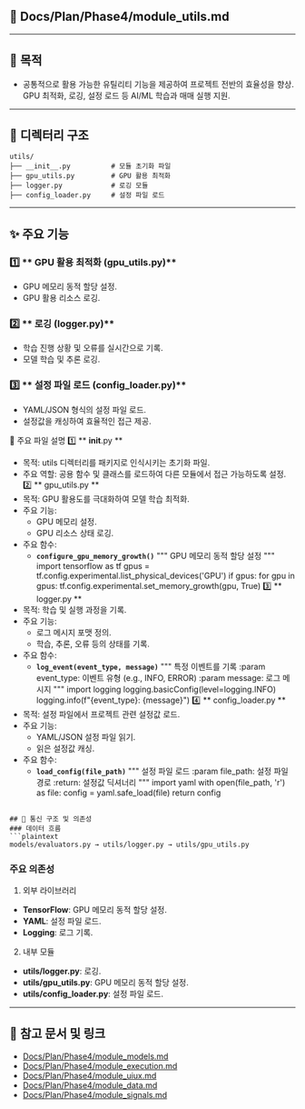 ## 📁 Docs/Plan/Phase4/module_utils.md

---

## 📌 목적
- 공통적으로 활용 가능한 유틸리티 기능을 제공하여 프로젝트 전반의 효율성을 향상.
GPU 최적화, 로깅, 설정 로드 등 AI/ML 학습과 매매 실행 지원.

---

## 📁 디렉터리 구조
```plaintext
utils/
├── __init__.py          # 모듈 초기화 파일
├── gpu_utils.py         # GPU 활용 최적화
├── logger.py            # 로깅 모듈
├── config_loader.py     # 설정 파일 로드
```

---

## ✨ 주요 기능

### 1️⃣ ** GPU 활용 최적화 (gpu_utils.py)**
- GPU 메모리 동적 할당 설정.
- GPU 활용 리소스 로깅.
### 2️⃣ ** 로깅 (logger.py)**
- 학습 진행 상황 및 오류를 실시간으로 기록.
- 모델 학습 및 추론 로깅.
### 3️⃣ ** 설정 파일 로드 (config_loader.py)**
- YAML/JSON 형식의 설정 파일 로드.
- 설정값을 캐싱하여 효율적인 접근 제공.

📄 주요 파일 설명
1️⃣ ** __init__.py **
- 목적: utils 디렉터리를 패키지로 인식시키는 초기화 파일.
- 주요 역할: 공용 함수 및 클래스를 로드하여 다른 모듈에서 접근 가능하도록 설정.
2️⃣ ** gpu_utils.py **
- 목적: GPU 활용도를 극대화하여 모델 학습 최적화.
- 주요 기능:
  - GPU 메모리 설정.
  - GPU 리소스 상태 로깅.
- 주요 함수:
  - **`configure_gpu_memory_growth()`**
    """
    GPU 메모리 동적 할당 설정
    """
    import tensorflow as tf
    gpus = tf.config.experimental.list_physical_devices('GPU')
    if gpus:
        for gpu in gpus:
            tf.config.experimental.set_memory_growth(gpu, True)
3️⃣ ** logger.py **
- 목적: 학습 및 실행 과정을 기록.
- 주요 기능:
  - 로그 메시지 포맷 정의.  
  - 학습, 추론, 오류 등의 상태를 기록.
- 주요 함수:
  - **`log_event(event_type, message)`**
    """
    특정 이벤트를 기록
    :param event_type: 이벤트 유형 (e.g., INFO, ERROR)
    :param message: 로그 메시지
    """
    import logging
    logging.basicConfig(level=logging.INFO)
    logging.info(f"{event_type}: {message}")
4️⃣ ** config_loader.py **
- 목적: 설정 파일에서 프로젝트 관련 설정값 로드.
- 주요 기능:
  - YAML/JSON 설정 파일 읽기.
  - 읽은 설정값 캐싱.
- 주요 함수:
  - **`load_config(file_path)`**
    """
    설정 파일 로드
    :param file_path: 설정 파일 경로
    :return: 설정값 딕셔너리
    """
    import yaml
    with open(file_path, 'r') as file:
        config = yaml.safe_load(file)
    return config
```

## 🔗 통신 구조 및 의존성
### 데이터 흐름
```plaintext
models/evaluators.py → utils/logger.py → utils/gpu_utils.py
```

### 주요 의존성
1. 외부 라이브러리
  - **TensorFlow**: GPU 메모리 동적 할당 설정.
  - **YAML**: 설정 파일 로드.
  - **Logging**: 로그 기록.
2. 내부 모듈
  - **utils/logger.py**: 로깅.
  - **utils/gpu_utils.py**: GPU 메모리 동적 할당 설정.
  - **utils/config_loader.py**: 설정 파일 로드.

---

## 📘 참고 문서 및 링크
- [Docs/Plan/Phase4/module_models.md](Docs/Plan/Phase4/module_models.md)
- [Docs/Plan/Phase4/module_execution.md](Docs/Plan/Phase4/module_execution.md)
- [Docs/Plan/Phase4/module_uiux.md](Docs/Plan/Phase4/module_uiux.md)
- [Docs/Plan/Phase4/module_data.md](Docs/Plan/Phase4/module_data.md)
- [Docs/Plan/Phase4/module_signals.md](Docs/Plan/Phase4/module_signals.md)